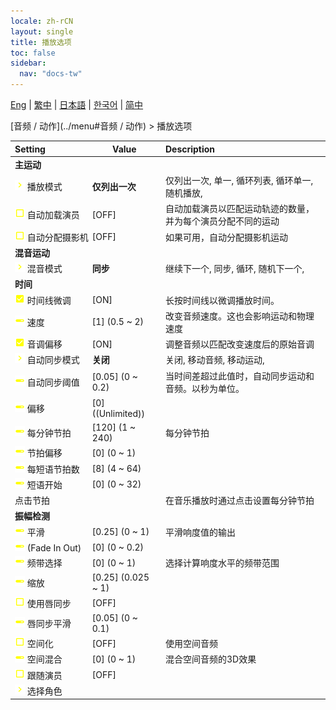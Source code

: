 ```yaml
---
locale: zh-rCN
layout: single
title: 播放选项
toc: false
sidebar:
  nav: "docs-tw"
---
```

[Eng](/dancexr/menu/2025.4/motion/motion_loader) | [繁中](/tw/dancexr/menu/2025.4/motion/motion_loader) | [日本語](/jp/dancexr/menu/2025.4/motion/motion_loader) | [한국어](/kr/dancexr/menu/2025.4/motion/motion_loader) | [简中](/zh/dancexr/menu/2025.4/motion/motion_loader)

[音频 / 动作](../menu#音频 / 动作) > 播放选项



| Setting | Value | Description |
| :--- | --- | :--- |
|<nobr> <b>主运动</b></nobr>|| 
|<nobr> ![chevron icon](/images/icon/ic_chevron.png)  播放模式</nobr>| **仅列出一次** | 仅列出一次, 单一, 循环列表, 循环单一, 随机播放,  |
|<nobr> ![check_off icon](/images/icon/ic_check_off.png)  自动加载演员</nobr>| [OFF] | 自动加载演员以匹配运动轨迹的数量，并为每个演员分配不同的运动
|<nobr> ![check_off icon](/images/icon/ic_check_off.png)  自动分配摄影机</nobr>| [OFF] | 如果可用，自动分配摄影机运动
|<nobr> <b>混音运动</b></nobr>|| 
|<nobr> ![chevron icon](/images/icon/ic_chevron.png)  混音模式</nobr>| **同步** | 继续下一个, 同步, 循环, 随机下一个,  |
|<nobr> <b>时间</b></nobr>|| 
|<nobr> ![check_on icon](/images/icon/ic_check_on.png)  时间线微调</nobr>| [ON] | 长按时间线以微调播放时间。
|<nobr> ![slider icon](/images/icon/ic_slider.png)  速度</nobr>| [1] (0.5 ~ 2) | 改变音频速度。这也会影响运动和物理速度
|<nobr> ![check_on icon](/images/icon/ic_check_on.png)  音调偏移</nobr>| [ON] | 调整音频以匹配改变速度后的原始音调
|<nobr> ![chevron icon](/images/icon/ic_chevron.png)  自动同步模式</nobr>| **关闭** | 关闭, 移动音频, 移动运动,  |
|<nobr> ![slider icon](/images/icon/ic_slider.png)  自动同步阈值</nobr>| [0.05] (0 ~ 0.2) | 当时间差超过此值时，自动同步运动和音频。以秒为单位。
|<nobr> ![slider icon](/images/icon/ic_slider.png)  偏移</nobr>| [0] ((Unlimited)) | 
|<nobr> ![slider icon](/images/icon/ic_slider.png)  每分钟节拍</nobr>| [120] (1 ~ 240) | 每分钟节拍
|<nobr> ![slider icon](/images/icon/ic_slider.png)  节拍偏移</nobr>| [0] (0 ~ 1) | 
|<nobr> ![slider icon](/images/icon/ic_slider.png)  每短语节拍数</nobr>| [8] (4 ~ 64) | 
|<nobr> ![slider icon](/images/icon/ic_slider.png)  短语开始</nobr>| [0] (0 ~ 32) | 
|<nobr> 点击节拍</nobr>|| 在音乐播放时通过点击设置每分钟节拍
|<nobr> <b>振幅检测</b></nobr>|| 
|<nobr> ![slider icon](/images/icon/ic_slider.png)  平滑</nobr>| [0.25] (0 ~ 1) | 平滑响度值的输出
|<nobr> ![slider icon](/images/icon/ic_slider.png)  (Fade In Out)</nobr>| [0] (0 ~ 0.2) | 
|<nobr> ![slider icon](/images/icon/ic_slider.png)  频带选择</nobr>| [0] (0 ~ 1) | 选择计算响度水平的频带范围
|<nobr> ![slider icon](/images/icon/ic_slider.png)  缩放</nobr>| [0.25] (0.025 ~ 1) | 
|<nobr> ![check_off icon](/images/icon/ic_check_off.png)  使用唇同步</nobr>| [OFF] | 
|<nobr> ![slider icon](/images/icon/ic_slider.png)  唇同步平滑</nobr>| [0.05] (0 ~ 0.1) | 
|<nobr> ![check_off icon](/images/icon/ic_check_off.png)  空间化</nobr>| [OFF] | 使用空间音频
|<nobr> ![slider icon](/images/icon/ic_slider.png)  空间混合</nobr>| [0] (0 ~ 1) | 混合空间音频的3D效果
|<nobr> ![check_off icon](/images/icon/ic_check_off.png)  跟随演员</nobr>| [OFF] | 
|<nobr> ![chevron icon](/images/icon/ic_chevron.png)  选择角色</nobr>|  |  |
